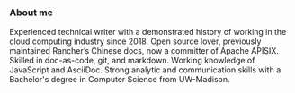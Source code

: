 ### About me

Experienced technical writer with a demonstrated history of working in the cloud computing industry since 2018. Open source lover, previously maintained Rancher’s Chinese docs, now a committer of Apache APISIX. Skilled in doc-as-code, git, and markdown. Working knowledge of JavaScript and AsciiDoc. Strong analytic and communication skills with a Bachelor's degree in Computer Science from UW-Madison.
